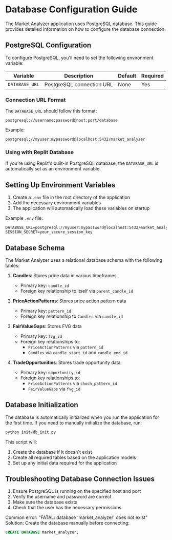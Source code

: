 # Database Configuration Guide

The Market Analyzer application uses PostgreSQL database. This guide provides detailed information on how to configure the database connection.

## PostgreSQL Configuration

To configure PostgreSQL, you'll need to set the following environment variable:

| Variable | Description | Default | Required |
|----------|-------------|---------|----------|
| `DATABASE_URL` | PostgreSQL connection URL | None | Yes |

### Connection URL Format

The `DATABASE_URL` should follow this format:
```
postgresql://username:password@host:port/database
```

Example:
```
postgresql://myuser:mypassword@localhost:5432/market_analyzer
```

### Using with Replit Database

If you're using Replit's built-in PostgreSQL database, the `DATABASE_URL` is automatically set as an environment variable.

## Setting Up Environment Variables

1. Create a `.env` file in the root directory of the application
2. Add the necessary environment variables
3. The application will automatically load these variables on startup

Example `.env` file:
```
DATABASE_URL=postgresql://myuser:mypassword@localhost:5432/market_analyzer
SESSION_SECRET=your_secure_session_key
```

## Database Schema

The Market Analyzer uses a relational database schema with the following tables:

1. **Candles**: Stores price data in various timeframes
   - Primary key: `candle_id`
   - Foreign key relationship to itself via `parent_candle_id`

2. **PriceActionPatterns**: Stores price action pattern data
   - Primary key: `pattern_id`
   - Foreign key relationship to `Candles` via `candle_id`

3. **FairValueGaps**: Stores FVG data
   - Primary key: `fvg_id`
   - Foreign key relationships to:
     - `PriceActionPatterns` via `pattern_id`
     - `Candles` via `candle_start_id` and `candle_end_id`

4. **TradeOpportunities**: Stores trade opportunity data
   - Primary key: `opportunity_id`
   - Foreign key relationships to:
     - `PriceActionPatterns` via `choch_pattern_id`
     - `FairValueGaps` via `fvg_id`

## Database Initialization

The database is automatically initialized when you run the application for the first time. If you need to manually initialize the database, run:

```bash
python init/db_init.py
```

This script will:
1. Create the database if it doesn't exist
2. Create all required tables based on the application models
3. Set up any initial data required for the application

## Troubleshooting Database Connection Issues

1. Ensure PostgreSQL is running on the specified host and port
2. Verify the username and password are correct
3. Make sure the database exists
4. Check that the user has the necessary permissions

Common error: "FATAL: database 'market_analyzer' does not exist"
Solution: Create the database manually before connecting:

```sql
CREATE DATABASE market_analyzer;
```